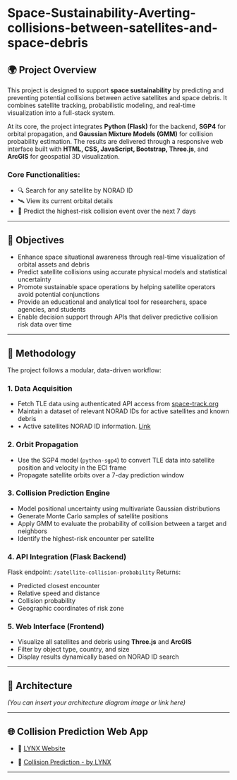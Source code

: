 # Space-Sustainability-Averting-collisions-between-satellites-and-space-debris
 

## 🌍 Project Overview

This project is designed to support **space sustainability** by predicting and preventing potential collisions between active satellites and space debris. It combines satellite tracking, probabilistic modeling, and real-time visualization into a full-stack system.

At its core, the project integrates **Python (Flask)** for the backend, **SGP4** for orbital propagation, and **Gaussian Mixture Models (GMM)** for collision probability estimation. The results are delivered through a responsive web interface built with **HTML, CSS, JavaScript, Bootstrap, Three.js**, and **ArcGIS** for geospatial 3D visualization.

### Core Functionalities:
- 🔍 Search for any satellite by NORAD ID
- 🛰️ View its current orbital details
- 🚨 Predict the highest-risk collision event over the next 7 days

---

## 🎯 Objectives

- Enhance space situational awareness through real-time visualization of orbital assets and debris  
- Predict satellite collisions using accurate physical models and statistical uncertainty  
- Promote sustainable space operations by helping satellite operators avoid potential conjunctions  
- Provide an educational and analytical tool for researchers, space agencies, and students  
- Enable decision support through APIs that deliver predictive collision risk data over time  

---

## 🔬 Methodology

The project follows a modular, data-driven workflow:

### 1. **Data Acquisition**
- Fetch TLE data using authenticated API access from [space-track.org](https://www.space-track.org)
- Maintain a dataset of relevant NORAD IDs for active satellites and known debris
- •	Active satellites  NORAD ID information. [Link](https://celestrak.org/NORAD/elements/gp.php?GROUP=active&FORMAT=tle)



### 2. **Orbit Propagation**
- Use the SGP4 model (`python-sgp4`) to convert TLE data into satellite position and velocity in the ECI frame
- Propagate satellite orbits over a 7-day prediction window

### 3. **Collision Prediction Engine**
- Model positional uncertainty using multivariate Gaussian distributions
- Generate Monte Carlo samples of satellite positions
- Apply GMM to evaluate the probability of collision between a target and neighbors
- Identify the highest-risk encounter per satellite

### 4. **API Integration (Flask Backend)**
Flask endpoint: `/satellite-collision-probability`
Returns:
- Predicted closest encounter
- Relative speed and distance
- Collision probability
- Geographic coordinates of risk zone

### 5. **Web Interface (Frontend)**
- Visualize all satellites and debris using **Three.js** and **ArcGIS**
- Filter by object type, country, and size
- Display results dynamically based on NORAD ID search

---

## 🧭 Architecture

*(You can insert your architecture diagram image or link here)*

---

## 🌐 Collision Prediction Web App

- 🔗 [LYNX Website](http://127.0.0.1:5501/index.html)

- 🔗 [Collision Prediction - by LYNX](http://127.0.0.1:5501/collision.html)

---







